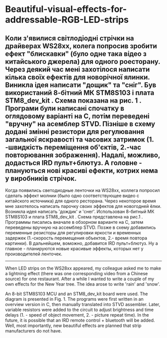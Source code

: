 # Beautiful-visual-effects-for-addressable-RGB-LED-strips


Коли з'явилися світлодіодні стрічки на драйверах WS28xx, колега попросив зробити ефект "блискавки" (було одне така відео з китайського джерела) для одного роесторану. Через деякий час мені захотілося написати кілька своїх ефектів для новорічної ялинки. Виникла ідея написати "дощик" та "сніг".
Був використаний 8-бітний МК STM8S103 і плата 
STM8_dev_kit . Схема показана на рис. 1 . Програми були написані спочатку в оглядовому варіанті на С, потім переведені "вручну" на асемблер STVD. Пізніше в схему додані змінні резистори для регулювання загальної яскравості та часових затримок (1. -швидкість переміщення об'єктів, 2.-час повторювання зображення). Надалі, можливо, додасться IRD пульт+блютуз. А головне - плануються нові красиві ефекти, котрих нема у виробників стрічок.
-------------------------------------------

Когда появились светодиодные ленточки на WS28xx, коллега попросил сделать эффект молнии (было одно соответствующее видео с китайского источника) для одного ресторана. Через некоторое время мне захотелось написать парочку своих эффектов
для новогодней ёлки. Возникла идея написать 'дождик' и 'снег'. 
Использован 8-битный МК STM8S103 и плата STM8_dev_kit . Схема представлена на рис.1 . Программы  писались вначале в обзорном варианте на С, затем переведены вручную на ассемблер STVD. Позже в схему добавились переменные резисторы для регулировки яркости и временных задержек (1.-скорость перемещения объектов, 2.- время повтора картинки). В дальнейшем, воможно, добавится IRD пульт+блютуз. Ну а главное - планируются новые красивые эффекты, которых нет у производителей ленточек.

-------------------------------------------
When LED strips on the WS28xx appeared, my colleague asked me to make a lightning effect (there was one corresponding video from a Chinese source) for one restaurant. After a while I wanted to write a couple of my own effects for the New Year tree. The idea arose to write 'rain' and 'snow'.

An 8-bit STM8S103 MCU and an STM8_dev_kit board were used. The diagram is presented in Fig. 1. The programs were first written in an overview version in C, then manually translated into STVD assembler. Later, variable resistors were added to the circuit to adjust brightness and time delays (1. - speed of object movement, 2. - picture repeat time). In the future, it is possible that an IRD remote control + bluetooth will be added. Well, most importantly, new beautiful effects are planned that strip manufacturers do not have.

